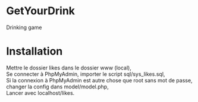 # GetYourDrink
Drinking game 


# Installation
Mettre le dossier likes dans le dossier www (local),  
Se connecter à PhpMyAdmin, importer le script sql/sys_likes.sql,  
Si la connexion à PhpMyAdmin est autre chose que root sans mot de passe, changer la config dans model/model.php,  
Lancer avec localhost/likes.
